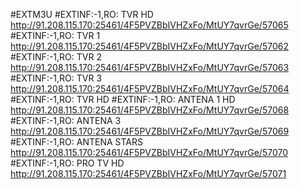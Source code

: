 #EXTM3U
#EXTINF:-1,RO: TVR HD
http://91.208.115.170:25461/4F5PVZBbIVHZxFo/MtUY7qvrGe/57065
#EXTINF:-1,RO: TVR 1
http://91.208.115.170:25461/4F5PVZBbIVHZxFo/MtUY7qvrGe/57062
#EXTINF:-1,RO: TVR 2
http://91.208.115.170:25461/4F5PVZBbIVHZxFo/MtUY7qvrGe/57063
#EXTINF:-1,RO: TVR 3
http://91.208.115.170:25461/4F5PVZBbIVHZxFo/MtUY7qvrGe/57064
#EXTINF:-1,RO: TVR HD
#EXTINF:-1,RO: ANTENA 1 HD
http://91.208.115.170:25461/4F5PVZBbIVHZxFo/MtUY7qvrGe/57068
#EXTINF:-1,RO: ANTENA 3
http://91.208.115.170:25461/4F5PVZBbIVHZxFo/MtUY7qvrGe/57069
#EXTINF:-1,RO: ANTENA STARS
http://91.208.115.170:25461/4F5PVZBbIVHZxFo/MtUY7qvrGe/57070
#EXTINF:-1,RO: PRO TV HD
http://91.208.115.170:25461/4F5PVZBbIVHZxFo/MtUY7qvrGe/57071
